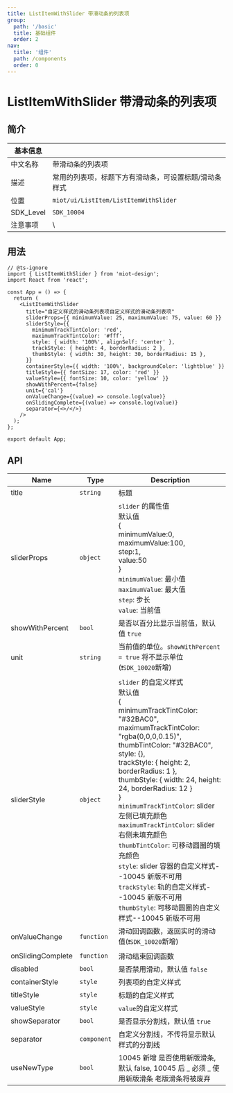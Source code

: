 ```yaml
---
title: ListItemWithSlider 带滑动条的列表项
group:
  path: '/basic'
  title: 基础组件
  order: 2
nav:
  title: '组件'
  path: /components
  order: 0
---
```


# ListItemWithSlider 带滑动条的列表项

## 简介

| 基本信息  |                                                       |
| --------- | ----------------------------------------------------- |
| 中文名称  | 带滑动条的列表项                                      |
| 描述      | 常用的列表项，标题下方有滑动条，可设置标题/滑动条样式 |
| 位置      | `miot/ui/ListItem/ListItemWithSlider`                 |
| SDK_Level | `SDK_10004`                                           |
| 注意事项  | \                                                     |

## 用法

```tsx
// @ts-ignore
import { ListItemWithSlider } from 'miot-design';
import React from 'react';

const App = () => {
  return (
    <ListItemWithSlider
      title="自定义样式的滑动条列表项自定义样式的滑动条列表项"
      sliderProps={{ minimumValue: 25, maximumValue: 75, value: 60 }}
      sliderStyle={{
        minimumTrackTintColor: 'red',
        maximumTrackTintColor: '#fff',
        style: { width: '100%', alignSelf: 'center' },
        trackStyle: { height: 4, borderRadius: 2 },
        thumbStyle: { width: 30, height: 30, borderRadius: 15 },
      }}
      containerStyle={{ width: '100%', backgroundColor: 'lightblue' }}
      titleStyle={{ fontSize: 17, color: 'red' }}
      valueStyle={{ fontSize: 10, color: 'yellow' }}
      showWithPercent={false}
      unit={'cal'}
      onValueChange={(value) => console.log(value)}
      onSlidingComplete={(value) => console.log(value)}
      separator={<>/</>}
    />
  );
};

export default App;
```

## API

| Name              | Type                   | Description                                                                                                                                                                                                                                                                                                                                                                                                                                                                                                                                                                                                                      |
| ----------------- | ---------------------- | -------------------------------------------------------------------------------------------------------------------------------------------------------------------------------------------------------------------------------------------------------------------------------------------------------------------------------------------------------------------------------------------------------------------------------------------------------------------------------------------------------------------------------------------------------------------------------------------------------------------------------- |
| title             | <code>string</code>    | 标题                                                                                                                                                                                                                                                                                                                                                                                                                                                                                                                                                                                                                             |
| sliderProps       | <code>object</code>    | `slider` 的属性值<br />默认值<br />{<br /> minimumValue:0,<br /> maximumValue:100,<br /> step:1,<br /> value:50<br />}<br />`minimumValue`: 最小值<br />`maximumValue`: 最大值<br />`step`: 步长<br />`value`: 当前值                                                                                                                                                                                                                                                                                                                                                                                                            |
| showWithPercent   | <code>bool</code>      | 是否以百分比显示当前值，默认值 `true`                                                                                                                                                                                                                                                                                                                                                                                                                                                                                                                                                                                            |
| unit              | `string`               | 当前值的单位。`showWithPercent = true` 将不显示单位<br />(`❗️SDK_10020`新增)                                                                                                                                                                                                                                                                                                                                                                                                                                                                                                                                                    |
| sliderStyle       | <code>object</code>    | `slider` 的自定义样式<br />默认值<br />{<br />minimumTrackTintColor: "#32BAC0",<br />maximumTrackTintColor: "rgba(0,0,0,0.15)",<br />thumbTintColor: "#32BAC0",<br />style: {},<br />trackStyle: { height: 2, borderRadius: 1 },<br />thumbStyle: { width: 24, height: 24, borderRadius: 12 }<br />}<br />`minimumTrackTintColor`: slider 左侧已填充颜色<br />`maximumTrackTintColor`: slider 右侧未填充颜色<br />`thumbTintColor`: 可移动圆圈的填充颜色<br />`style`: slider 容器的自定义样式--10045 新版不可用<br />`trackStyle`: 轨的自定义样式--10045 新版不可用<br />`thumbStyle`: 可移动圆圈的自定义样式--10045 新版不可用 |
| onValueChange     | `function`             | 滑动回调函数，返回实时的滑动值(`❗️SDK_10020`新增)                                                                                                                                                                                                                                                                                                                                                                                                                                                                                                                                                                               |
| onSlidingComplete | <code>function</code>  | 滑动结束回调函数                                                                                                                                                                                                                                                                                                                                                                                                                                                                                                                                                                                                                 |
| disabled          | <code>bool</code>      | 是否禁用滑动，默认值 `false`                                                                                                                                                                                                                                                                                                                                                                                                                                                                                                                                                                                                     |
| containerStyle    | <code>style</code>     | 列表项的自定义样式                                                                                                                                                                                                                                                                                                                                                                                                                                                                                                                                                                                                               |
| titleStyle        | <code>style</code>     | 标题的自定义样式                                                                                                                                                                                                                                                                                                                                                                                                                                                                                                                                                                                                                 |
| valueStyle        | <code>style</code>     | `value`的自定义样式                                                                                                                                                                                                                                                                                                                                                                                                                                                                                                                                                                                                              |
| showSeparator     | <code>bool</code>      | 是否显示分割线，默认值 `true`                                                                                                                                                                                                                                                                                                                                                                                                                                                                                                                                                                                                    |
| separator         | <code>component</code> | 自定义分割线，不传将显示默认样式的分割线                                                                                                                                                                                                                                                                                                                                                                                                                                                                                                                                                                                         |
| useNewType        | <code>bool</code>      | 10045 新增 是否使用新版滑条, 默认 false, 10045 后 _ 必须 _ 使用新版滑条 老版滑条将被废弃                                                                                                                                                                                                                                                                                                                                                                                                                                                                                                                                         |
